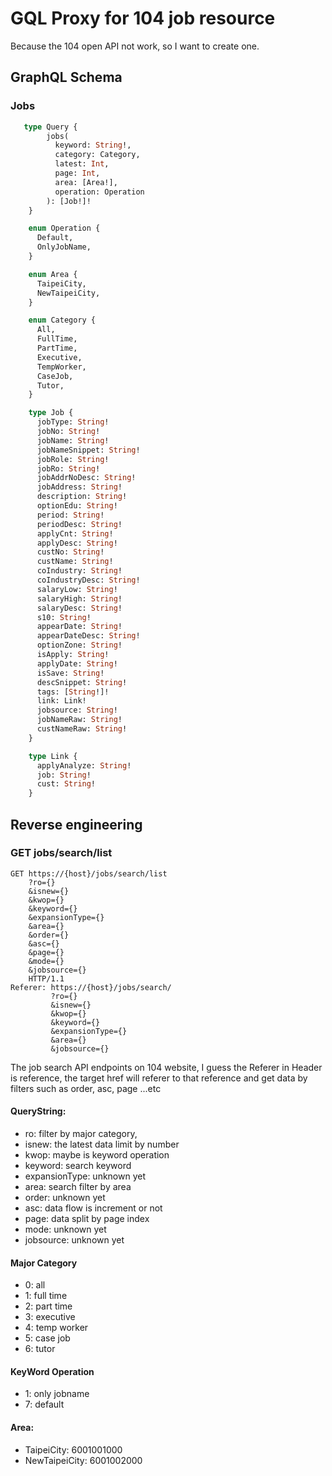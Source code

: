 # GQL Proxy for 104 job resource
Because the 104 open API not work, so I want to create one.

## GraphQL Schema

### Jobs 

```graphql
   type Query {
        jobs(
          keyword: String!, 
          category: Category, 
          latest: Int, 
          page: Int,
          area: [Area!],
          operation: Operation
        ): [Job!]!
    }

    enum Operation {
      Default,
      OnlyJobName,
    }

    enum Area {
      TaipeiCity,
      NewTaipeiCity,
    }

    enum Category {
      All,
      FullTime,
      PartTime,
      Executive,
      TempWorker,
      CaseJob,
      Tutor,
    }

    type Job {
      jobType: String!
      jobNo: String!
      jobName: String!
      jobNameSnippet: String!
      jobRole: String!
      jobRo: String!
      jobAddrNoDesc: String!
      jobAddress: String!
      description: String!
      optionEdu: String!
      period: String!
      periodDesc: String!
      applyCnt: String!
      applyDesc: String!
      custNo: String!
      custName: String!
      coIndustry: String!
      coIndustryDesc: String!
      salaryLow: String!
      salaryHigh: String!
      salaryDesc: String!
      s10: String!
      appearDate: String!
      appearDateDesc: String!
      optionZone: String!
      isApply: String!
      applyDate: String!
      isSave: String!
      descSnippet: String!
      tags: [String!]!
      link: Link!
      jobsource: String!
      jobNameRaw: String!
      custNameRaw: String!
    }

    type Link {
      applyAnalyze: String!
      job: String!
      cust: String!
    }
```

## Reverse engineering

### GET jobs/search/list

```http
GET https://{host}/jobs/search/list
    ?ro={}
    &isnew={}
    &kwop={}
    &keyword={}
    &expansionType={}
    &area={}
    &order={}
    &asc={}
    &page={}
    &mode={}
    &jobsource={} 
    HTTP/1.1
Referer: https://{host}/jobs/search/
         ?ro={}
         &isnew={}
         &kwop={}
         &keyword={}
         &expansionType={}
         &area={}
         &jobsource={}
```

The job search API endpoints on 104 website,
I guess the Referer in Header is reference,
the target href will referer to that reference 
and get data by filters such as order, asc, page ...etc

#### QueryString: 
 - ro: filter by major category, 
 - isnew: the latest data limit by number
 - kwop: maybe is keyword operation
 - keyword: search keyword
 - expansionType: unknown yet
 - area: search filter by area
 - order: unknown yet
 - asc: data flow is increment or not
 - page: data split by page index
 - mode: unknown yet
 - jobsource: unknown yet

#### Major Category
- 0: all
- 1: full time
- 2: part time
- 3: executive
- 4: temp worker
- 5: case job
- 6: tutor

#### KeyWord Operation
- 1: only jobname
- 7: default

#### Area:
- TaipeiCity: 6001001000
- NewTaipeiCity: 6001002000